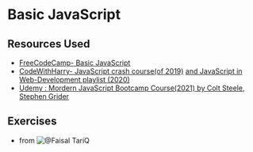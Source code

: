 # Basic JavaScript
## Resources Used
- [FreeCodeCamp- Basic JavaScript](https://www.freecodecamp.org/learn/javascript-algorithms-and-data-structures/)
- [CodeWithHarry- JavaScript crash course(of 2019)](https://www.youtube.com/watch?v=cvvwkgp4HBg&list=PLu0W_9lII9ajyk081To1Cbt2eI5913SsL) [and JavaScript in Web-Development playlist (2020)](https://www.youtube.com/watch?v=6mbwJ2xhgzM&list=PLu0W_9lII9agiCUZYRsvtGTXdxkzPyItg)
- [Udemy : Mordern JavaScript Bootcamp Course(2021) by Colt Steele, Stephen Grider](https://www.udemy.com/course/javascript-beginners-complete-tutorial/)
## Exercises 
- from ![`@Faisal TariQ`](https://github.com/BloodySteps)
